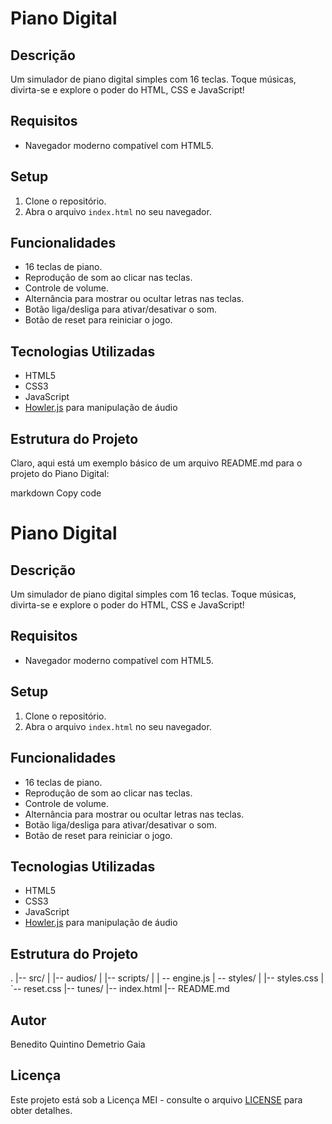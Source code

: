 # Piano Digital

## Descrição

Um simulador de piano digital simples com 16 teclas. Toque músicas, divirta-se e explore o poder do HTML, CSS e JavaScript!

## Requisitos

- Navegador moderno compatível com HTML5.

## Setup

1. Clone o repositório.
2. Abra o arquivo `index.html` no seu navegador.

## Funcionalidades

- 16 teclas de piano.
- Reprodução de som ao clicar nas teclas.
- Controle de volume.
- Alternância para mostrar ou ocultar letras nas teclas.
- Botão liga/desliga para ativar/desativar o som.
- Botão de reset para reiniciar o jogo.

## Tecnologias Utilizadas

- HTML5
- CSS3
- JavaScript
- [Howler.js](https://howlerjs.com/) para manipulação de áudio

## Estrutura do Projeto

Claro, aqui está um exemplo básico de um arquivo README.md para o projeto do Piano Digital:

markdown
Copy code

# Piano Digital

## Descrição

Um simulador de piano digital simples com 16 teclas. Toque músicas, divirta-se e explore o poder do HTML, CSS e JavaScript!

## Requisitos

- Navegador moderno compatível com HTML5.

## Setup

1. Clone o repositório.
2. Abra o arquivo `index.html` no seu navegador.

## Funcionalidades

- 16 teclas de piano.
- Reprodução de som ao clicar nas teclas.
- Controle de volume.
- Alternância para mostrar ou ocultar letras nas teclas.
- Botão liga/desliga para ativar/desativar o som.
- Botão de reset para reiniciar o jogo.

## Tecnologias Utilizadas

- HTML5
- CSS3
- JavaScript
- [Howler.js](https://howlerjs.com/) para manipulação de áudio

## Estrutura do Projeto

.
|-- src/
| |-- audios/
| |-- scripts/
| | -- engine.js | -- styles/
| |-- styles.css
| `-- reset.css
|-- tunes/
|-- index.html
|-- README.md

## Autor

Benedito Quintino Demetrio Gaia

## Licença

Este projeto está sob a Licença MEI - consulte o arquivo [LICENSE](LICENSE) para obter detalhes.

